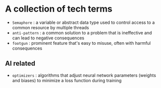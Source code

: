 A collection of tech terms
===

- `Semaphore` : a variable or abstract data type used to control access to a common resource by multiple threads
- `anti-pattern` : a common solution to a problem that is ineffective and can lead to negative consequences
- `footgun` : prominent feature that's easy to misuse, often with harmful consequences

## AI related
- `optimizers` : algorithms that adjust neural network parameters (weights and biases) to minimize a loss function during training
